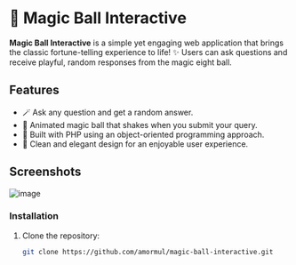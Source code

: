 # 🎱 Magic Ball Interactive

**Magic Ball Interactive** is a simple yet engaging web application that brings the classic fortune-telling experience to life! ✨ Users can ask questions and receive playful, random responses from the magic eight ball. 

## Features

- 🪄 Ask any question and get a random answer.
- 💫 Animated magic ball that shakes when you submit your query.
- 🚀 Built with PHP using an object-oriented programming approach.
- 🎨 Clean and elegant design for an enjoyable user experience.

## Screenshots
![image](https://github.com/user-attachments/assets/db4f1796-9fd5-463d-a878-76cd8e42a345)

### Installation

1. Clone the repository:
   ```bash
   git clone https://github.com/amormul/magic-ball-interactive.git
